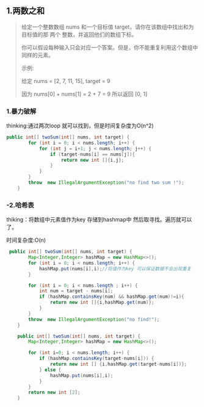 ## 1.两数之和 

> 给定一个整数数组 nums 和一个目标值 target，请你在该数组中找出和为目标值的那 两个 整数，并返回他们的数组下标。
>
> 你可以假设每种输入只会对应一个答案。但是，你不能重复利用这个数组中同样的元素。
>
> 示例:
>
> 给定 nums = [2, 7, 11, 15], target = 9
>
> 因为 nums[0] + nums[1] = 2 + 7 = 9
> 所以返回 [0, 1]

### 1.暴力破解

thinking:通过两次loop 就可以找到，但是时间复杂度为O(n^2)

```java
public int[] twoSum(int[] nums, int target) {
        for (int i = 0; i < nums.length; i++) {
            for (int j = i+1; j < nums.length; j++) {
                if (target-nums[i] == nums[j]){
                    return new int []{i,j};
                }
            }
        }
        throw  new IllegalArgumentException("no find two sum !");
    }
```

### -2.哈希表

thiking：将数组中元素值作为key 存储到hashmap中 然后取寻找。遍历就可以了。

时间复杂度:O(n)

```java
 public int[] twoSum(int[] nums, int target) {
        Map<Integer,Integer> hashMap = new HashMap<>();
        for (int i = 0; i < nums.length; i++) {
            hashMap.put(nums[i],i);//将值作为key 可以保证数据不会出现重复
        }

        for (int i = 0; i < nums.length ; i++) {
            int num = target - nums[i];
            if (hashMap.containsKey(num) && hashMap.get(num)!=i){
                return new int []{i,hashMap.get(num)};
            }
        }
        throw  new IllegalArgumentException("no find!");
    }
```

```java
	public int[] twoSum(int[] nums, int target) {
        Map<Integer,Integer> hashMap = new HashMap<>();

        for (int i=0; i < nums.length; i++) {
            if (hashMap.containsKey(target-nums[i])) {
                return new int [] {i,hashMap.get(target-nums[i])};
            } else {
                hashMap.put(nums[i],i);
            }
        }
        return new int [2];
    }
```

